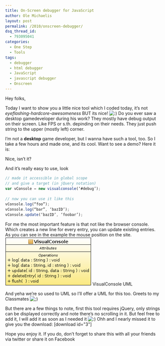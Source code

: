 ```yaml
---
title: On-Screen debugger for JavaScript
author: Ole Michaelis
layout: post
permalink: /2010/onscreen-debugger/
dsq_thread_id:
  - 793095041
categories:
  - One Step
  - Tools
tags:
  - debugger
  - html debugger
  - JavaScript
  - javascript debugger
  - Onscreen
---
```


Hey folks,

Today I want to show you a little nice tool which I coded today, it’s not *eyeflashing-hardcore-awesomeness* BUT its nice! ![:)][1] Do you ever saw a desktop gamedeveloper during his work? They mostly have debug output on their screen. Like FPS or s.th. depinding on their needs. They just push string to the upper (mostly left) corner.

 [1]: http://blog.codestars.eu/wp-includes/images/smilies/icon_smile.gif

I’m not a **desktop** game developer, but I wanna have such a tool, too. So I take a few hours and made one, and its cool. Want to see a demo? Here it is:









Nice, isn’t it?

And it’s really easy to use, look

```javascript
// made it accessible in global scope
// and give a target (in jQuery notation)
var vConsole = new visualconsole(‘#debug’);

// now you can use it like this
vConsole.log(“foo”);
vConsole.log(“bar”, ‘bazID’);
vConsole.update(‘bazID’, ‘foobar’);
```

For me the most important feature is that not like the browser console. Which creates a new line for every entry, you can update existing entries. As you can see in the example the mouse position on the site.[![VisualConsole UML][2]][2]
VisualConsole UML

 [2]: /assets/uploads/2010/12/visualconsole.png

And yeha we’re so used to UML so I’ll offer a UML for this too. Greets to my Classmates ![;)][3]

 [3]: http://blog.codestars.eu/wp-includes/images/smilies/icon_wink.gif

But there are a few things to note, first this tool requires jQuery, only strings can be displayed correctly and note there’s no scrolling in it. But feel free to add it, I will add it as soon as I needed it ![:)][1] Ohh and I nearly missed it to give you the download: [download id="3"]

Hope you enjoy it. If you do, don’t forget to share this with all your friends via twitter or share it on Facebook

